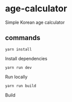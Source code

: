 # age-calculator

Simple Korean age calculator

## commands
```
yarn install
```
Install dependencies

```
yarn run dev
```
Run locally

```
yarn run build
```
Build
